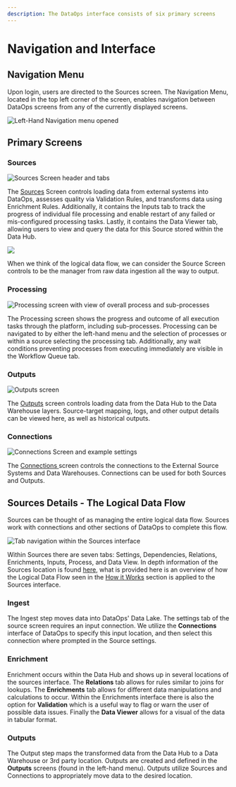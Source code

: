 ```yaml
---
description: The DataOps interface consists of six primary screens
---
```


# Navigation and Interface

## Navigation Menu

Upon login, users are directed to the Sources screen. The Navigation Menu, located in the top left corner of the screen, enables navigation between DataOps screens from any of the currently displayed screens.

![Left-Hand Navigation menu opened](../../.gitbook/assets/rap-navigation-menu-source.png)

## Primary Screens

### Sources

![Sources Screen header and tabs](../../.gitbook/assets/rap-sources-view.png)

The [Sources](../../configuring-the-data-integration-process/source-configuration/) Screen controls loading data from external systems into DataOps, assesses quality via Validation Rules, and transforms data using Enrichment Rules. Additionally, it contains the Inputs tab to track the progress of individual file processing and enable restart of any failed or mis-configured processing tasks. Lastly, it contains the Data Viewer tab, allowing users to view and query the data for this Source stored within the Data Hub.

![](../../.gitbook/assets/close-up-logical-data-flow.png)

When we think of the logical data flow, we can consider the Source Screen controls to be the manager from raw data ingestion all the way to output.

### Processing

![Processing screen with view of overall process and sub-processes](../../.gitbook/assets/rap-processes-screen.png)

The Processing screen shows the progress and outcome of all execution tasks through the platform, including sub-processes. Processing can be navigated to by either the left-hand menu and the selection of processes or within a source selecting the processing tab. Additionally, any wait conditions preventing processes from executing immediately are visible in the Workflow Queue tab.

### Outputs

![Outputs screen](../../.gitbook/assets/rap-outputs-view.png)

The [Outputs](../../configuring-the-data-integration-process/output-configuration/) screen controls loading data from the Data Hub to the Data Warehouse layers. Source-target mapping, logs, and other output details can be viewed here, as well as historical outputs.

### Connections

![Connections Screen and example settings](../../.gitbook/assets/rap-connections-screen.png)

The [Connections ](https://github.com/west-monroe-partners/rapdocs/tree/dbdd67bb9146c835a1a1a52830857289997bebd8/configuring-the-data-integration-process/connections-configuration.md)screen controls the connections to the External Source Systems and Data Warehouses. Connections can be used for both Sources and Outputs.

## Sources Details - The Logical Data Flow

Sources can be thought of as managing the entire logical data flow. Sources work with connections and other sections of DataOps to complete this flow.

![Tab navigation within the Sources interface](../../.gitbook/assets/sources-header.png)

Within Sources there are seven tabs: Settings, Dependencies, Relations, Enrichments, Inputs, Process, and Data View. In depth information of the Sources location is found [here](../../configuring-the-data-integration-process/source-configuration/), what is provided here is an overview of how the Logical Data Flow seen in the [How it Works](how-it-works-2.md#the-data-flow) section is applied to the Sources interface.

### Ingest

The Ingest step moves data into DataOps' Data Lake. The settings tab of the source screen requires an input connection. We utilize the **Connections** interface of DataOps to specify this input location, and then select this connection where prompted in the Source settings.

### Enrichment

Enrichment occurs within the Data Hub and shows up in several locations of the sources interface. The **Relations** tab allows for rules similar to joins for lookups. The **Enrichments** tab allows for different data manipulations and calculations to occur. Within the Enrichments interface there is also the option for **Validation** which is a useful way to flag or warn the user of possible data issues. Finally the **Data Viewer** allows for a visual of the data in tabular format.

### Outputs

The Output step maps the transformed data from the Data Hub to a Data Warehouse or 3rd party location. Outputs are created and defined in the **Outputs** screens \(found in the left-hand menu\). Outputs utilize Sources and Connections to appropriately move data to the desired location.

